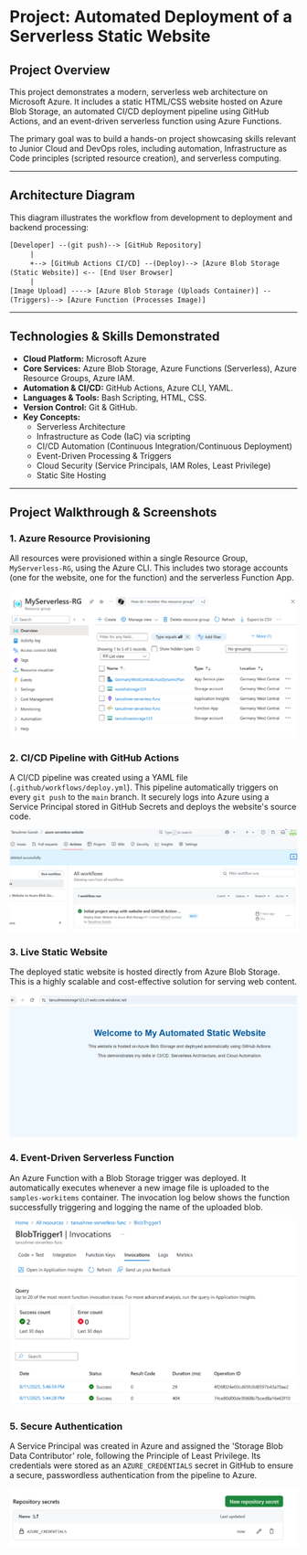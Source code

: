 # Project: Automated Deployment of a Serverless Static Website

## Project Overview

This project demonstrates a modern, serverless web architecture on Microsoft Azure. It includes a static HTML/CSS website hosted on Azure Blob Storage, an automated CI/CD deployment pipeline using GitHub Actions, and an event-driven serverless function using Azure Functions.

The primary goal was to build a hands-on project showcasing skills relevant to Junior Cloud and DevOps roles, including automation, Infrastructure as Code principles (scripted resource creation), and serverless computing.

---

## Architecture Diagram

This diagram illustrates the workflow from development to deployment and backend processing:

```
[Developer] --(git push)--> [GitHub Repository]
     |
     +--> [GitHub Actions CI/CD] --(Deploy)--> [Azure Blob Storage (Static Website)] <-- [End User Browser]
     |
[Image Upload] ----> [Azure Blob Storage (Uploads Container)] --(Triggers)--> [Azure Function (Processes Image)]
```

---

## Technologies & Skills Demonstrated

*   **Cloud Platform:** Microsoft Azure
*   **Core Services:** Azure Blob Storage, Azure Functions (Serverless), Azure Resource Groups, Azure IAM.
*   **Automation & CI/CD:** GitHub Actions, Azure CLI, YAML.
*   **Languages & Tools:** Bash Scripting, HTML, CSS.
*   **Version Control:** Git & GitHub.
*   **Key Concepts:**
    *   Serverless Architecture
    *   Infrastructure as Code (IaC) via scripting
    *   CI/CD Automation (Continuous Integration/Continuous Deployment)
    *   Event-Driven Processing & Triggers
    *   Cloud Security (Service Principals, IAM Roles, Least Privilege)
    *   Static Site Hosting

---

## Project Walkthrough & Screenshots

### 1. Azure Resource Provisioning
All resources were provisioned within a single Resource Group, `MyServerless-RG`, using the Azure CLI. This includes two storage accounts (one for the website, one for the function) and the serverless Function App.

![All Azure Resources](screenshots/03-all-resources.png)

### 2. CI/CD Pipeline with GitHub Actions
A CI/CD pipeline was created using a YAML file (`.github/workflows/deploy.yml`). This pipeline automatically triggers on every `git push` to the `main` branch. It securely logs into Azure using a Service Principal stored in GitHub Secrets and deploys the website's source code.

![Successful GitHub Action Run](screenshots/05-github-action-success.png)

### 3. Live Static Website
The deployed static website is hosted directly from Azure Blob Storage. This is a highly scalable and cost-effective solution for serving web content.

![Live Website](screenshots/06-live-website.png)

### 4. Event-Driven Serverless Function
An Azure Function with a Blob Storage trigger was deployed. It automatically executes whenever a new image file is uploaded to the `samples-workitems` container. The invocation log below shows the function successfully triggering and logging the name of the uploaded blob.

![Function Trigger Log](screenshots/07-function-trigger-log.png)

### 5. Secure Authentication
A Service Principal was created in Azure and assigned the 'Storage Blob Data Contributor' role, following the Principle of Least Privilege. Its credentials were stored as an `AZURE_CREDENTIALS` secret in GitHub to ensure a secure, passwordless authentication from the pipeline to Azure.

![GitHub Secret Configuration](screenshots/02-github-secret.PNG)
